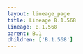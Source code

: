 ```yaml
---
layout: lineage_page
title: Lineage B.1.568
lineage: B.1.568
parent: B.1
children: ['B.1.568']
---
```

